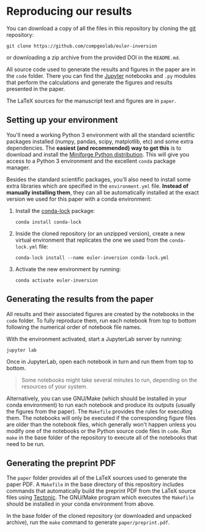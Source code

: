 # Reproducing our results

You can download a copy of all the files in this repository by cloning the
[git](https://git-scm.com/) repository:

```
git clone https://github.com/compgeolab/euler-inversion
```

or downloading a zip archive from the provided DOI in the `README.md`.

All source code used to generate the results and figures in the paper are in
the `code` folder. There you can find the [Jupyter](https://jupyter.org/)
notebooks and `.py` modules that perform the calculations and generate the
figures and results presented in the paper.

The LaTeX sources for the manuscript text and figures are in `paper`.

## Setting up your environment

You'll need a working Python 3 environment with all the standard
scientific packages installed (numpy, pandas, scipy, matplotlib, etc) and some
extra dependencies.
The **easiest (and recommended) way to get this** is to download and install
the [Miniforge Python distribution](https://github.com/conda-forge/miniforge).
This will give you access to a Python 3 environment and the excellent `conda`
package manager.

Besides the standard scientific packages, you'll also need to install some
extra libraries which are specified in the `environment.yml` file.
**Instead of manually installing them**, they can all be automatically
installed at the exact version we used for this paper with a conda environment:

1. Install the [conda-lock](https://github.com/conda/conda-lock) package:
   ```
   conda install conda-lock
   ```
1. Inside the cloned repository (or an unzipped version), create a new virtual
   environment that replicates the one we used from the `conda-lock.yml` file:
   ```
   conda-lock install --name euler-inversion conda-lock.yml
   ```
1. Activate the new environment by running:
   ```
   conda activate euler-inversion
   ```

## Generating the results from the paper

All results and their associated figures are created by the notebooks in the
`code` folder. To fully reproduce them, run each notebook from top to bottom
following the numerical order of notebook file names.

With the environment activated, start a JupyterLab server by running:

```
jupyter lab
```

Once in JupyterLab, open each notebook in turn and run them from top to bottom.

> Some notebooks might take several minutes to run, depending on the resources
> of your system.

Alternatively, you can use GNU/Make (which should be installed in your
conda environment) to run each notebook and produce its outputs (usually the
figures from the paper). The `Makefile` provides the rules for executing them.
The notebooks will only be executed if the corresponding figure files are older
than the notebook files, which generally won't happen unless you modify one of
the notebooks or the Python source code files in `code`.
Run `make` in the base folder of the repository to execute all of the
notebooks that need to be run.

## Generating the preprint PDF

The `paper` folder provides all of the LaTeX sources used to generate the paper
PDF. A `Makefile` in the base directory of this repository includes commands
that automatically build the preprint PDF from the LaTeX source files using
[Tectonic](https://tectonic-typesetting.github.io/). The GNU/Make program which
executes the `Makefile` should be installed in your conda environment from
above.

In the base folder of the cloned repository (or downloaded and unpacked
archive), run the `make` command to generate `paper/preprint.pdf`.
